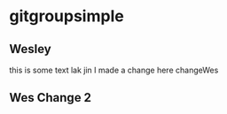 # gitgroupsimple

## Wesley

this is some text lak jin
I made a change here
changeWes

## Wes Change 2
